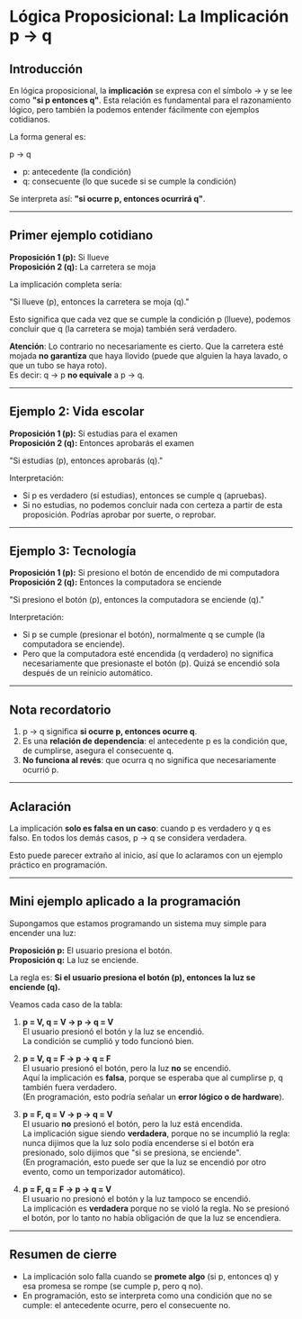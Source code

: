 # Lógica Proposicional: La Implicación p → q

## Introducción

En lógica proposicional, la **implicación** se expresa con el símbolo →
y se lee como **"si p entonces q"**. Esta relación es fundamental para
el razonamiento lógico, pero también la podemos entender
fácilmente con ejemplos cotidianos.

La forma general es:

p → q

-   p: antecedente (la condición)
-   q: consecuente (lo que sucede si se cumple la condición)

Se interpreta así: **"si ocurre p, entonces ocurrirá q"**.

------------------------------------------------------------------------

## Primer ejemplo cotidiano

**Proposición 1 (p):** Si llueve\
**Proposición 2 (q):** La carretera se moja

La implicación completa sería:

"Si llueve (p), entonces la carretera se moja (q)."

Esto significa que cada vez que se cumple la condición p (llueve),
podemos concluir que q (la carretera se moja) también será verdadero.

**Atención**: Lo contrario no necesariamente es cierto. Que la carretera
esté mojada **no garantiza** que haya llovido (puede que alguien la haya
lavado, o que un tubo se haya roto).\
Es decir: q → p **no equivale** a p → q.

------------------------------------------------------------------------

## Ejemplo 2: Vida escolar

**Proposición 1 (p):** Si estudias para el examen\
**Proposición 2 (q):** Entonces aprobarás el examen

"Si estudias (p), entonces aprobarás (q)."

Interpretación:
- Si p es verdadero (sí estudias), entonces se cumple q (apruebas).
- Si no estudias, no podemos concluir nada con certeza a partir de esta
proposición. Podrías aprobar por suerte, o reprobar.

------------------------------------------------------------------------

## Ejemplo 3: Tecnología

**Proposición 1 (p):** Si presiono el botón de encendido de mi
computadora\
**Proposición 2 (q):** Entonces la computadora se enciende

"Si presiono el botón (p), entonces la computadora se enciende (q)."

Interpretación:
- Si p se cumple (presionar el botón), normalmente q se cumple (la
computadora se enciende).
- Pero que la computadora esté encendida (q verdadero) no significa
necesariamente que presionaste el botón (p). Quizá se encendió sola
después de un reinicio automático.

------------------------------------------------------------------------

## Nota recordatorio

1.  p → q significa **si ocurre p, entonces ocurre q**.
2.  Es una **relación de dependencia**: el antecedente p es la condición
    que, de cumplirse, asegura el consecuente q.
3.  **No funciona al revés**: que ocurra q no significa que
    necesariamente ocurrió p.

------------------------------------------------------------------------

## Aclaración

La implicación **solo es falsa en un caso**: cuando p es verdadero y q
es falso.
En todos los demás casos, p → q se considera verdadera.

Esto puede parecer extraño al inicio, así que lo aclaramos con un
ejemplo práctico en programación.

------------------------------------------------------------------------

## Mini ejemplo aplicado a la programación

Supongamos que estamos programando un sistema muy simple para encender
una luz:

**Proposición p:** El usuario presiona el botón.\
**Proposición q:** La luz se enciende.

La regla es: **Si el usuario presiona el botón (p), entonces la luz se
enciende (q).**

Veamos cada caso de la tabla:

1.  **p = V, q = V → p → q = V**\
    El usuario presionó el botón y la luz se encendió.\
    La condición se cumplió y todo funcionó bien.

2.  **p = V, q = F → p → q = F**\
    El usuario presionó el botón, pero la luz **no** se encendió.\
    Aquí la implicación es **falsa**, porque se esperaba que al
    cumplirse p, q también fuera verdadero.\
    (En programación, esto podría señalar un **error lógico o de
    hardware**).

3.  **p = F, q = V → p → q = V**\
    El usuario **no** presionó el botón, pero la luz está encendida.\
    La implicación sigue siendo **verdadera**, porque no se incumplió la
    regla: nunca dijimos que la luz solo podía encenderse si el botón
    era presionado, solo dijimos que "si se presiona, se enciende".\
    (En programación, esto puede ser que la luz se encendió por otro
    evento, como un temporizador automático).

4.  **p = F, q = F → p → q = V**\
    El usuario no presionó el botón y la luz tampoco se encendió.\
    La implicación es **verdadera** porque no se violó la regla. No se
    presionó el botón, por lo tanto no había obligación de que la luz se
    encendiera.

------------------------------------------------------------------------

## Resumen de cierre

-   La implicación solo falla cuando se **promete algo** (si p,
    entonces q) y esa promesa se rompe (se cumple p, pero q no).
-   En programación, esto se interpreta como una condición que no se
    cumple: el antecedente ocurre, pero el consecuente no.
